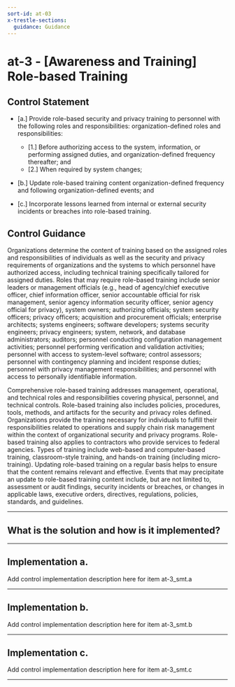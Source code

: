 ```yaml
---
sort-id: at-03
x-trestle-sections:
  guidance: Guidance
---
```


# at-3 - \[Awareness and Training\] Role-based Training

## Control Statement

- \[a.\] Provide role-based security and privacy training to personnel with the following roles and responsibilities: organization-defined roles and responsibilities:

  - \[1.\] Before authorizing access to the system, information, or performing assigned duties, and organization-defined frequency thereafter; and
  - \[2.\] When required by system changes;

- \[b.\] Update role-based training content organization-defined frequency and following organization-defined events; and

- \[c.\] Incorporate lessons learned from internal or external security incidents or breaches into role-based training.

## Control Guidance

Organizations determine the content of training based on the assigned roles and responsibilities of individuals as well as the security and privacy requirements of organizations and the systems to which personnel have authorized access, including technical training specifically tailored for assigned duties. Roles that may require role-based training include senior leaders or management officials (e.g., head of agency/chief executive officer, chief information officer, senior accountable official for risk management, senior agency information security officer, senior agency official for privacy), system owners; authorizing officials; system security officers; privacy officers; acquisition and procurement officials; enterprise architects; systems engineers; software developers; systems security engineers; privacy engineers; system, network, and database administrators; auditors; personnel conducting configuration management activities; personnel performing verification and validation activities; personnel with access to system-level software; control assessors; personnel with contingency planning and incident response duties; personnel with privacy management responsibilities; and personnel with access to personally identifiable information.

Comprehensive role-based training addresses management, operational, and technical roles and responsibilities covering physical, personnel, and technical controls. Role-based training also includes policies, procedures, tools, methods, and artifacts for the security and privacy roles defined. Organizations provide the training necessary for individuals to fulfill their responsibilities related to operations and supply chain risk management within the context of organizational security and privacy programs. Role-based training also applies to contractors who provide services to federal agencies. Types of training include web-based and computer-based training, classroom-style training, and hands-on training (including micro-training). Updating role-based training on a regular basis helps to ensure that the content remains relevant and effective. Events that may precipitate an update to role-based training content include, but are not limited to, assessment or audit findings, security incidents or breaches, or changes in applicable laws, executive orders, directives, regulations, policies, standards, and guidelines.

______________________________________________________________________

## What is the solution and how is it implemented?

<!-- Please leave this section blank and enter implementation details in the parts below. -->

______________________________________________________________________

## Implementation a.

Add control implementation description here for item at-3_smt.a

______________________________________________________________________

## Implementation b.

Add control implementation description here for item at-3_smt.b

______________________________________________________________________

## Implementation c.

Add control implementation description here for item at-3_smt.c

______________________________________________________________________
